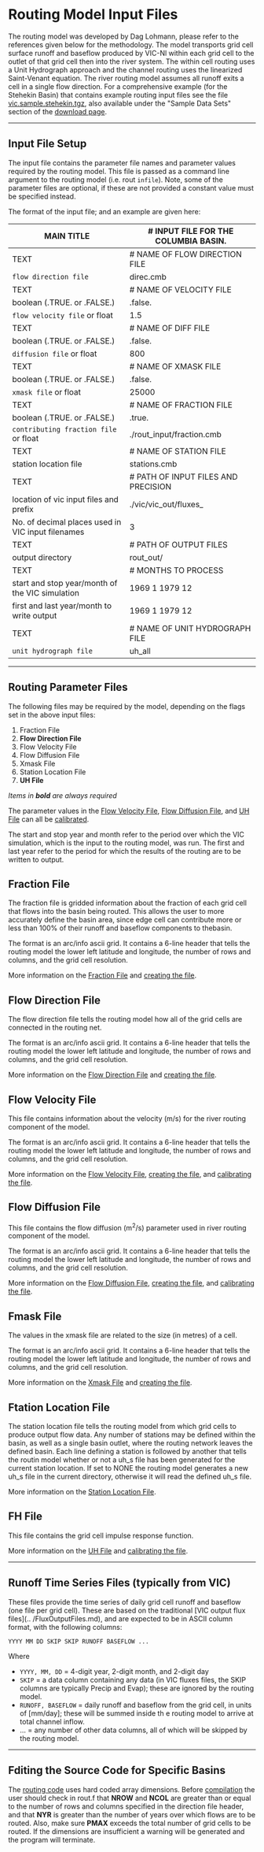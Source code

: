 # Routing Model Input Files

The routing model was developed by Dag Lohmann, please refer to the references given below for the methodology.  The model transports grid cell surface runoff and baseflow produced by VIC-Nl within each grid cell to the outlet of that grid cell then into the river system. The within cell routing uses a Unit Hydrograph approach and the channel routing uses the linearized Saint-Venant equation. The river routing model assumes all runoff exits a cell in a single flow direction. For a comprehensive example (for the Stehekin Basin) that contains example routing input files see the file [vic.sample.stehekin.tgz](ftp://ftp.hydro.washington.edu/pub/HYDRO/models/VIC/Datasets/vic.sample.stehekin.tgz), also available under the "Sample Data Sets" section of the [download page](../SourceCode/Download.md).

* * *

## Input File Setup

The input file contains the parameter file names and parameter values required by the routing model. This file is passed as a command line argument to the routing model (i.e. rout `infile`). Note, some of the parameter files are optional, if these are not provided a constant value must be specified instead.

The format of the input file; and an example are given here:

| MAIN TITLE                                        | # INPUT FILE FOR THE COLUMBIA BASIN. |
|---------------------------------------------------|--------------------------------------|
| TEXT                                              | # NAME OF FLOW DIRECTION FILE        |
| `flow direction file`                             | direc.cmb                            |
| TEXT                                              | # NAME OF VELOCITY FILE              |
| boolean (.TRUE. or .FALSE.)                       | .false.                              |
| `flow velocity file` or  float                    | 1.5                                  |
| TEXT                                              | # NAME OF DIFF FILE                  |
| boolean (.TRUE. or .FALSE.)                       | .false.                              |
| `diffusion file` or  float                        | 800                                  |
| TEXT                                              | # NAME OF XMASK FILE                 |
| boolean (.TRUE. or .FALSE.)                       | .false.                              |
| `xmask file` or  float                            | 25000                                |
| TEXT                                              | # NAME OF FRACTION FILE              |
| boolean (.TRUE. or .FALSE.)                       | .true.                               |
| `contributing fraction file` or  float            | ./rout_input/fraction.cmb            |
| TEXT                                              | # NAME OF STATION FILE               |
| station location file                             | stations.cmb                         |
| TEXT                                              | # PATH OF INPUT FILES AND PRECISION  |
| location of vic input files and prefix            | ./vic/vic_out/fluxes_                |
| No. of decimal places used in VIC input filenames | 3                                    |
| TEXT                                              | # PATH OF OUTPUT FILES               |
| output directory                                  | rout_out/                            |
| TEXT                                              | # MONTHS TO PROCESS                  |
| start and stop year/month of the VIC simulation   | 1969 1 1979 12                       |
| first and last year/month to write output         | 1969 1 1979 12                       |
| TEXT                                              | # NAME OF UNIT HYDROGRAPH FILE       |
| `unit hydrograph file`                            | uh_all                               |

* * *

## Routing Parameter Files

The following files may be required by the model, depending on the flags set in the above input files:

1. Fraction File
2. **Flow Direction File**
3. Flow Velocity File
4. Flow Diffusion File
5. Xmask File
6. Station Location File
7. **UH File**

*Items in **bold** are always required*

The parameter values in the [Flow Velocity File](#flowveloc), [Flow Diffusion File](#difffile), and [UH File](#UH_ALLfile) can all be [calibrated](../Calibration.md#RoutCal).

The start and stop year and month refer to the period over which the VIC simulation, which is the input to the routing model, was run.
The first and last year refer to the period for which the results of the routing are to be written to output.

## Fraction File

The fraction file is gridded information about the fraction of each grid cell that flows into the basin being routed. This allows the user to more accurately define the basin area, since edge cell can contribute more or less than 100% of their runoff and baseflow components to thebasin.

The format is an arc/info ascii grid. It contains a 6-line header that tells the routing model the lower left latitude and longitude, the number of rows and columns, and the grid cell resolution.

More information on the [Fraction File](Fraction.md) and [creating the file](PrepRoutingParams.md#FractionFile).

## Flow Direction File

The flow direction file tells the routing model how all of the grid cells are connected in the routing net.

The format is an arc/info ascii grid. It contains a 6-line header that tells the routing model the lower left latitude and longitude, the number of rows and columns, and the grid cell resolution.

More information on the [Flow Direction File](FlowDirection.md) and [creating the file](PrepRoutingParams.md#FlowDirectionFile).

## Flow Velocity File

This file contains information about the velocity (m/s) for the river routing component of the model.

The format is an arc/info ascii grid. It contains a 6-line header that tells the routing model the lower left latitude and longitude, the number of rows and columns, and the grid cell resolution.

More information on the [Flow Velocity File](FlowVelocity.md), [creating the file](PrepRoutingParams.md#FlowVelocityFile), and [calibrating the file](../Calibration.md#RoutCal).

## Flow Diffusion File

This file contains the flow diffusion (m<sup>2</sup>/s) parameter used in river routing component of the model.

The format is an arc/info ascii grid. It contains a 6-line header that tells the routing model the lower left latitude and longitude, the number of rows and columns, and the grid cell resolution.

More information on the [Flow Diffusion File](FlowDiffusion.md), [creating the file](PrepRoutingParams.md#FlowDiffusionFile), and [calibrating the file](../Calibration.md#RoutCal).

## Fmask File

The values in the xmask file are related to the size (in metres) of a cell.

The format is an arc/info ascii grid. It contains a 6-line header that tells the routing model the lower left latitude and longitude, the number of rows and columns, and the grid cell resolution.

More information on the [Xmask File](Xmask.md) and [creating the file](PrepRoutingParams.md#XmaskFile).

## Ftation Location File

The station location file tells the routing model from which grid cells to produce output flow data. Any number of stations may be defined within the basin, as well as a single basin outlet, where the routing network leaves the defined basin. Each line defining a station is followed by another that tells the routin model whether or not a uh_s file has been generated for the current station location. If set to NONE the routing model generates a new uh_s file in the current directory, otherwise it will read the defined uh_s file.

More information on the [Station Location File](StationLocation.md).

## FH File

This file contains the grid cell impulse response function.

More information on the [UH File](UH.md) and [calibrating the file](../Calibration.md#RoutCal).

* * *

## Runoff Time Series Files (typically from VIC)

These files provide the time series of daily grid cell runoff and baseflow (one file per grid cell). These are based on the traditional [VIC output flux files](..
/FluxOutputFiles.md), and are expected to be in ASCII column format, with the following columns:

`YYYY MM DD SKIP SKIP RUNOFF BASEFLOW ...`

Where

*   `YYYY, MM, DD` = 4-digit year, 2-digit month, and 2-digit day
*   `SKIP` = a data column containing any data (in VIC fluxes files, the SKIP columns are typically Precip and Evap); these are ignored by the routing model.
*   `RUNOFF, BASEFLOW` = daily runoff and baseflow from the grid cell, in units of [mm/day]; these will be summed inside th e routing model to arrive at total channel inflow.
*   ... = any number of other data columns, all of which will be skipped by the routing model.

* * *

## Fditing the Source Code for Specific Basins

The [routing code](RunRouting.md) uses hard coded array dimensions. Before [compilation](RunRouting.md) the user should check in rout.f that **NROW** and **NCOL** are greater than or equal to the number of rows and columns specified in the direction file header, and that **NYR** is greater than the number of years over which flows are to be routed.  Also, make sure **PMAX** exceeds the total number of grid cells to be routed. If the dimensions are insufficient a warning will be generated and the program will terminate.
